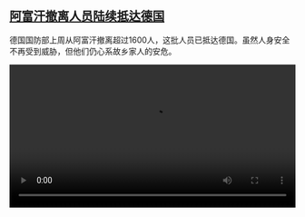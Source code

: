 <!--1629715624000-->
[阿富汗撤离人员陆续抵达德国](https://www.dw.com/zh/%E9%98%BF%E5%AF%8C%E6%B1%97%E6%92%A4%E7%A6%BB%E4%BA%BA%E5%91%98%E9%99%86%E7%BB%AD%E6%8A%B5%E8%BE%BE%E5%BE%B7%E5%9B%BD/a-58955450)
------

<p>德国国防部上周从阿富汗撤离超过1600人，这批人员已抵达德国。虽然人身安全不再受到威胁，但他们仍心系故乡家人的安危。</small></p><video src="https://tvdownloaddw-a.akamaihd.net/dwtv_video/flv/vdt_zh/2021/bchi210823_001_evacuees_01r_sd_sor.mp4" controls style="width:100%"></video>
